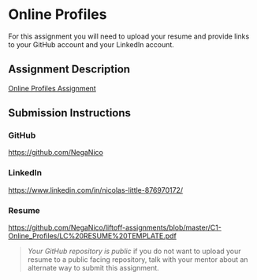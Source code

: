 # Online Profiles
For this assignment you will need to upload your resume and provide links to your GitHub account and your LinkedIn account.

## Assignment Description
[Online Profiles Assignment](https://education.launchcode.org/liftoff/modules/assignments/online-profiles)

## Submission Instructions
 
### GitHub
https://github.com/NegaNico
 
### LinkedIn
https://www.linkedin.com/in/nicolas-little-876970172/

### Resume
https://github.com/NegaNico/liftoff-assignments/blob/master/C1-Online_Profiles/LC%20RESUME%20TEMPLATE.pdf

> *Your GitHub repository is public* if you do not want to upload your resume to a public facing repository, talk with your mentor about an alternate way to submit this assignment.
